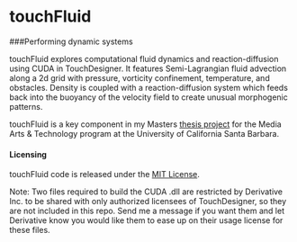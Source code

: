 # touchFluid
###Performing dynamic systems

touchFluid explores computational fluid dynamics and reaction-diffusion using CUDA in TouchDesigner. It features Semi-Lagrangian fluid advection along a 2d grid with pressure, vorticity confinement, temperature, and obstacles. Density is coupled with a reaction-diffusion system which feeds back into the buoyancy of the velocity field to create unusual morphogenic patterns.

touchFluid is a key component in my Masters [thesis project](http://timesequence.blogspot.com/) for the Media Arts & Technology program at the University of California Santa Barbara.

#### Licensing
touchFluid code is released under the [MIT License](https://github.com/kamindustries/touchFluid/blob/master/LICENSE). 

Note: Two files required to build the CUDA .dll are restricted by Derivative Inc. to be shared with only authorized licensees of TouchDesigner, so they are not included in this repo. Send me a message if you want them and let Derivative know you would like them to ease up on their usage license for these files.
